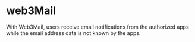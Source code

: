 # web3Mail
With Web3Mail, users receive email notifications from the authorized apps while the email address data is not known by the apps. 
